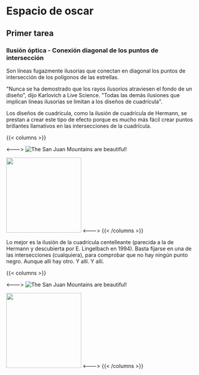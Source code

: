 # Espacio de oscar

## Primer tarea

### Ilusión óptica - Conexión diagonal de los puntos de intersección
Son líneas fugazmente ilusorias que conectan en diagonal los puntos de intersección de los polígonos de las estrellas.

"Nunca se ha demostrado que los rayos ilusorios atraviesen el fondo de un diseño", dijo Karlovich a Live Science. "Todas las demás ilusiones que implican líneas ilusorias se limitan a los diseños de cuadrícula".

Los diseños de cuadrícula, como la ilusión de cuadrícula de Hermann, se prestan a crear este tipo de efecto porque es mucho más fácil crear puntos brillantes llamativos en las intersecciones de la cuadrícula.

{{< columns >}}

<--->
![The San Juan Mountains are beautiful!](../Assets/images/Illusion-oscar.jpg)

<img src="../Assets/images/Illusion-oscar.jpg" width="200" height="200" />
<--->
{{< /columns >}}

Lo mejor es la ilusión de la cuadrícula centelleante (parecida a la de Hermann y descubierta por E. Lingelbach en 1994). Basta fijarse en una de las intersecciones (cualquiera), para comprobar que no hay ningún punto negro. Aunque allí hay otro. Y allí. Y allí.

{{< columns >}}

<--->
![The San Juan Mountains are beautiful!](../Assets/images/Illusion-oscar-2.jpg)

<img src="../Assets/images/Illusion-oscar-2.jpg" width="200" height="200" />
<--->
{{< /columns >}}